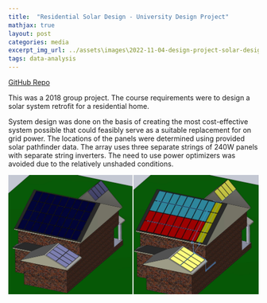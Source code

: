 ```yaml
---
title:  "Residential Solar Design - University Design Project"
mathjax: true
layout: post
categories: media
excerpt_img_url: ../assets\images\2022-11-04-design-project-solar-design\FIG4_5.jpg
tags: data-analysis
---
```


[GitHub Repo](https://github.com/orion-miller/University-of-Guelph-Projects/tree/main/Design_Project-Solar_Design)

This was a 2018 group project. The course requirements were to design a solar system retrofit for a residential home.

System design was done on the basis of creating the most cost-effective system possible that could feasibly serve as a suitable replacement for on grid power. The locations of the panels were determined using provided solar pathfinder data. The array uses three separate strings of 240W panels with separate string inverters. The need to use power optimizers was avoided due to the relatively unshaded conditions.

![1](/assets\images\2022-11-04-design-project-solar-design\FIG4_5.jpg)